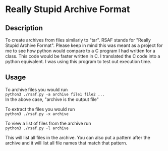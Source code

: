 # Really Stupid Archive Format
## Description
To create archives from files similarly to "tar". RSAF stands for
"Really Stupid Archive Format". Please keep in mind this was meant as a
project for me to see how python would compare to a C program I had written
for a class. This code would be faster written in C. I translated the C
code into a python equivalent. I was using this program to test out execution
time.
## Usage
To archive files you would run  
`python3 ./rsaf.py -a archive file1 file2 ...`  
In the above case, "archive is the output file"  
  
To extract the files you would run  
`python3 ./rsaf.py -x archive`  
    
To view a list of files from the archive run  
`python3 ./rsaf.py -l archive`  
  
This will list all files in the archive.
You can also put a pattern after the archive and it will list all
file names that match that pattern.